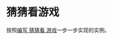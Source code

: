 # 猜猜看游戏

按照[编写 猜猜看 游戏](https://kaisery.github.io/trpl-zh-cn/ch02-00-guessing-game-tutorial.html)一步一步实现的实例。